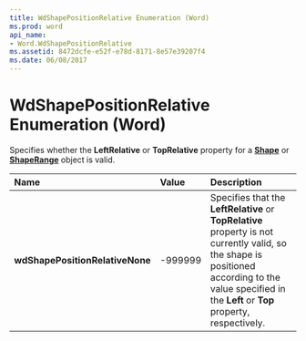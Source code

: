 ```yaml
---
title: WdShapePositionRelative Enumeration (Word)
ms.prod: word
api_name:
- Word.WdShapePositionRelative
ms.assetid: 8472dcfe-e52f-e78d-8171-8e57e39207f4
ms.date: 06/08/2017
---
```



# WdShapePositionRelative Enumeration (Word)

Specifies whether the  **LeftRelative** or **TopRelative** property for a **[Shape](shape-object-word.md)** or **[ShapeRange](shaperange-object-word.md)** object is valid.



|**Name**|**Value**|**Description**|
|:-----|:-----|:-----|
| **wdShapePositionRelativeNone**|-999999|Specifies that the  **LeftRelative** or **TopRelative** property is not currently valid, so the shape is positioned according to the value specified in the **Left** or **Top** property, respectively.|

